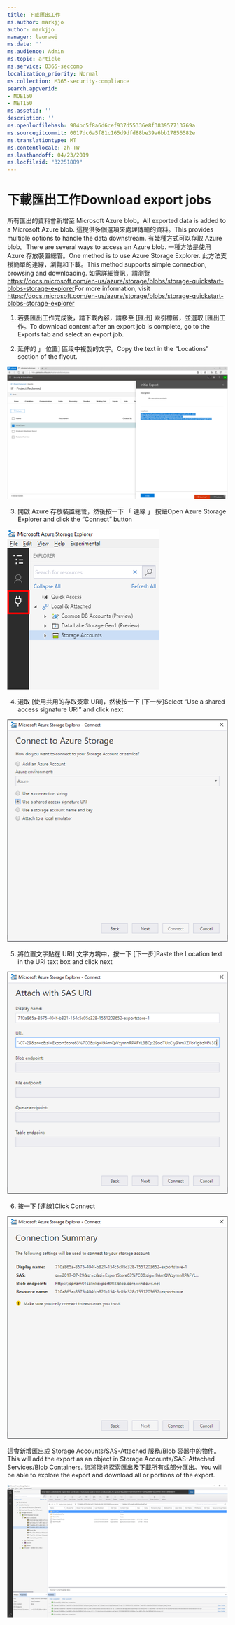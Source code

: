 ```yaml
---
title: 下載匯出工作
ms.author: markjjo
author: markjjo
manager: laurawi
ms.date: ''
ms.audience: Admin
ms.topic: article
ms.service: O365-seccomp
localization_priority: Normal
ms.collection: M365-security-compliance
search.appverid:
- MOE150
- MET150
ms.assetid: ''
description: ''
ms.openlocfilehash: 904bc5f8a6d6cef937d55336e8f383957713769a
ms.sourcegitcommit: 0017dc6a5f81c165d9dfd88be39a6bb17856582e
ms.translationtype: MT
ms.contentlocale: zh-TW
ms.lasthandoff: 04/23/2019
ms.locfileid: "32251889"
---
```

# <a name="download-export-jobs"></a><span data-ttu-id="1a55b-102">下載匯出工作</span><span class="sxs-lookup"><span data-stu-id="1a55b-102">Download export jobs</span></span>

<span data-ttu-id="1a55b-103">所有匯出的資料會新增至 Microsoft Azure blob。</span><span class="sxs-lookup"><span data-stu-id="1a55b-103">All exported data is added to a Microsoft Azure blob.</span></span> <span data-ttu-id="1a55b-104">這提供多個選項來處理傳輸的資料。</span><span class="sxs-lookup"><span data-stu-id="1a55b-104">This provides multiple options to handle the data downstream.</span></span> <span data-ttu-id="1a55b-105">有幾種方式可以存取 Azure blob。</span><span class="sxs-lookup"><span data-stu-id="1a55b-105">There are several ways to access an Azure blob.</span></span> <span data-ttu-id="1a55b-106">一種方法是使用 Azure 存放裝置總管。</span><span class="sxs-lookup"><span data-stu-id="1a55b-106">One method is to use Azure Storage Explorer.</span></span> <span data-ttu-id="1a55b-107">此方法支援簡單的連線，瀏覽和下載。</span><span class="sxs-lookup"><span data-stu-id="1a55b-107">This method supports simple connection, browsing and downloading.</span></span> <span data-ttu-id="1a55b-108">如需詳細資訊，請瀏覽<https://docs.microsoft.com/en-us/azure/storage/blobs/storage-quickstart-blobs-storage-explorer></span><span class="sxs-lookup"><span data-stu-id="1a55b-108">For more information, visit <https://docs.microsoft.com/en-us/azure/storage/blobs/storage-quickstart-blobs-storage-explorer></span></span>

1.  <span data-ttu-id="1a55b-109">若要匯出工作完成後，請下載內容，請移至 [匯出] 索引標籤，並選取 [匯出工作。</span><span class="sxs-lookup"><span data-stu-id="1a55b-109">To download content after an export job is complete, go to the Exports tab and select an export job.</span></span>

2.  <span data-ttu-id="1a55b-110">延伸的 」 位置] 區段中複製的文字。</span><span class="sxs-lookup"><span data-stu-id="1a55b-110">Copy the text in the “Locations” section of the flyout.</span></span>

![](../media/eDiscoExportJob.png)

3.  <span data-ttu-id="1a55b-111">開啟 Azure 存放裝置總管，然後按一下 「 連線 」 按鈕</span><span class="sxs-lookup"><span data-stu-id="1a55b-111">Open Azure Storage Explorer and click the “Connect” button</span></span>

![](../media/AzureStorageConnect.png)

4.  <span data-ttu-id="1a55b-112">選取 [使用共用的存取簽章 URI]，然後按一下 [下一步]</span><span class="sxs-lookup"><span data-stu-id="1a55b-112">Select “Use a shared access signature URI” and click next</span></span>

![](../media/AzureStorageConnect2.png)

5.  <span data-ttu-id="1a55b-113">將位置文字貼在 URI] 文字方塊中，按一下 [下一步]</span><span class="sxs-lookup"><span data-stu-id="1a55b-113">Paste the Location text in the URI text box and click next</span></span>

![](../media/AzureStorageConnect3.png)

6.  <span data-ttu-id="1a55b-114">按一下 [連線]</span><span class="sxs-lookup"><span data-stu-id="1a55b-114">Click Connect</span></span>

![](../media/AzureStorageConnect4.png)

<span data-ttu-id="1a55b-115">這會新增匯出成 Storage Accounts/SAS-Attached 服務/Blob 容器中的物件。</span><span class="sxs-lookup"><span data-stu-id="1a55b-115">This will add the export as an object in Storage Accounts/SAS-Attached Services/Blob Containers.</span></span> <span data-ttu-id="1a55b-116">您將能夠探索匯出及下載所有或部分匯出。</span><span class="sxs-lookup"><span data-stu-id="1a55b-116">You will be able to explore the export and download all or portions of the export.</span></span>

![](../media/AzureStorageConnect5.png)